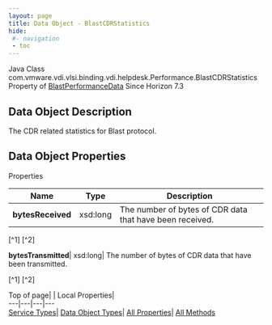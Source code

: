```yaml
---
layout: page
title: Data Object - BlastCDRStatistics
hide:
 #- navigation
 - toc
---
```






Java Class
    com.vmware.vdi.vlsi.binding.vdi.helpdesk.Performance.BlastCDRStatistics
Property of
     [BlastPerformanceData](vdi.helpdesk.Performance.BlastPerformanceData.md#field_detail)
Since 
    Horizon 7.3

## Data Object Description 

The CDR related statistics for Blast protocol. 

## Data Object Properties

Properties

Name |  Type |  Description   
---|---|---  
**bytesReceived**|  xsd:long|  The number of bytes of CDR data that have been received.   


[^1]
[^2]

  
**bytesTransmitted**|  xsd:long|  The number of bytes of CDR data that have been transmitted.   


[^1]
[^2]

  
  
  
Top of page| | Local Properties|   
---|---|---|---  
[Service Types](index-mo_types.md)| [Data Object Types](index-do_types.md)| [All Properties](index-properties.md)| [All Methods](index-methods.md)  
  
  

